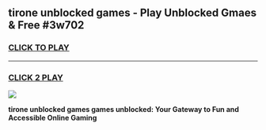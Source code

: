 
## tirone unblocked games - Play Unblocked Gmaes & Free #3w702
<h3>
<a href="https://premium.freeplayer.one?title=tirone_unblocked_games&ref=01M">CLICK TO PLAY</a></h3>
<hr>

<h3>
<a href="https://premium.freeplayer.one?title=tirone_unblocked_games&ref=01M">CLICK 2 PLAY</a>
  
</h3>

<a href="https://premium.freeplayer.one?title=tirone_unblocked_games&ref=01M"><img src="https://clearcache.store/games.png"></a>


**tirone unblocked games games unblocked: Your Gateway to Fun and Accessible Online Gaming**
